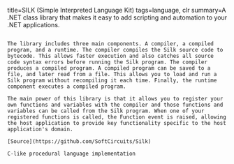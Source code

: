 title=SILK (Simple Interpreted Language Kit)
tags=language, clr
summary=A .NET class library that makes it easy to add scripting and automation to your .NET applications.
~~~~~~

The library includes three main components. A compiler, a compiled program, and a runtime. The compiler compiles the Silk source code to bytecode. This allows faster execution and also catches all source code syntax errors before running the Silk program. The compiler produces a compiled program. A compiled program can be saved to a file, and later read from a file. This allows you to load and run a Silk program without recompiling it each time. Finally, the runtime component executes a compiled program.

The main power of this library is that it allows you to register your own functions and variables with the compiler and those functions and variables can be called from the Silk program. When one of your registered functions is called, the Function event is raised, allowing the host application to provide key functionality specific to the host application's domain.

[Source](https://github.com/SoftCircuits/Silk)

C-like procedural language implementation
